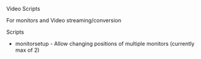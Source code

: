 Video Scripts

For monitors and Video streaming/conversion

Scripts

* monitorsetup - Allow changing positions of multiple monitors (currently max of 2)
